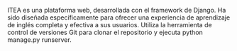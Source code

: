 ITEA es una plataforma web, desarrollada con el framework de Django. Ha sido diseñada específicamente para ofrecer una experiencia de aprendizaje de inglés completa y efectiva a sus usuarios.
Utiliza la herramienta de control de versiones Git para clonar el repositorio y ejecuta python manage.py runserver.

